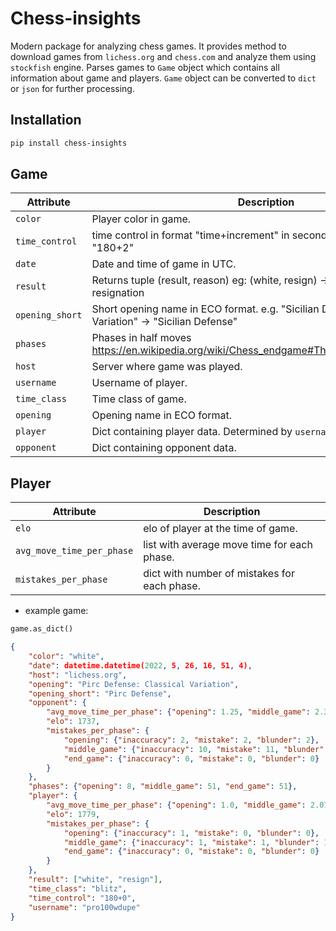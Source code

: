 # Chess-insights

Modern package for analyzing chess games. It provides method to download games from `lichess.org` and `chess.com` and analyze them using `stockfish` engine. Parses games to `Game` object which contains all information about game and players. `Game` object can be converted to `dict` or `json` for further processing.

## Installation

```bash
pip install chess-insights
```

## Game

| Attribute       | Description                                                                                               |
| --------------- | --------------------------------------------------------------------------------------------------------- |
| `color`         | Player color in game.                                                                                     |
| `time_control`  | time control in format "time+increment" in seconds.         e.g. "600+0" or "180+2"                       |
| `date`          | Date and time of game in UTC.                                                                             |
| `result`        | Returns tuple (result, reason)         eg:         (white, resign) -> white won by resignation            |
| `opening_short` | Short opening name in ECO format.         e.g. "Sicilian Defense: Alapin Variation" -> "Sicilian Defense" |
| `phases`        | Phases in half moves         https://en.wikipedia.org/wiki/Chess_endgame#The_start_of_the_endgame         |
| `host`          | Server where game was played.                                                                             |
| `username`      | Username of player.                                                                                       |
| `time_class`    | Time class of game.                                                                                       |
| `opening`       | Opening name in ECO format.                                                                               |
| `player`        | Dict containing player data. Determined by `username`.                                                    |
| `opponent`      | Dict containing opponent data.                                                                            |

## Player

| Attribute                 | Description                                  |
| ------------------------- | -------------------------------------------- |
| `elo`                     | elo of player at the time of game.           |
| `avg_move_time_per_phase` | list with average move time for each phase.  |
| `mistakes_per_phase`      | dict with number of mistakes for each phase. |



- example game:

```python
game.as_dict()
```

```json
{
    "color": "white",
    "date": datetime.datetime(2022, 5, 26, 16, 51, 4),
    "host": "lichess.org",
    "opening": "Pirc Defense: Classical Variation",
    "opening_short": "Pirc Defense",
    "opponent": {
        "avg_move_time_per_phase": {"opening": 1.25, "middle_game": 2.3846, "end_game": 2.3846},
        "elo": 1737,
        "mistakes_per_phase": {
            "opening": {"inaccuracy": 2, "mistake": 2, "blunder": 2},
            "middle_game": {"inaccuracy": 10, "mistake": 11, "blunder": 11},
            "end_game": {"inaccuracy": 0, "mistake": 0, "blunder": 0}
        }
    },
    "phases": {"opening": 8, "middle_game": 51, "end_game": 51},
    "player": {
        "avg_move_time_per_phase": {"opening": 1.0, "middle_game": 2.0769, "end_game": 2.0769},
        "elo": 1779,
        "mistakes_per_phase": {
            "opening": {"inaccuracy": 1, "mistake": 0, "blunder": 0},
            "middle_game": {"inaccuracy": 1, "mistake": 1, "blunder": 1},
            "end_game": {"inaccuracy": 0, "mistake": 0, "blunder": 0}
        }
    },
    "result": ["white", "resign"],
    "time_class": "blitz",
    "time_control": "180+0",
    "username": "pro100wdupe"
}
```